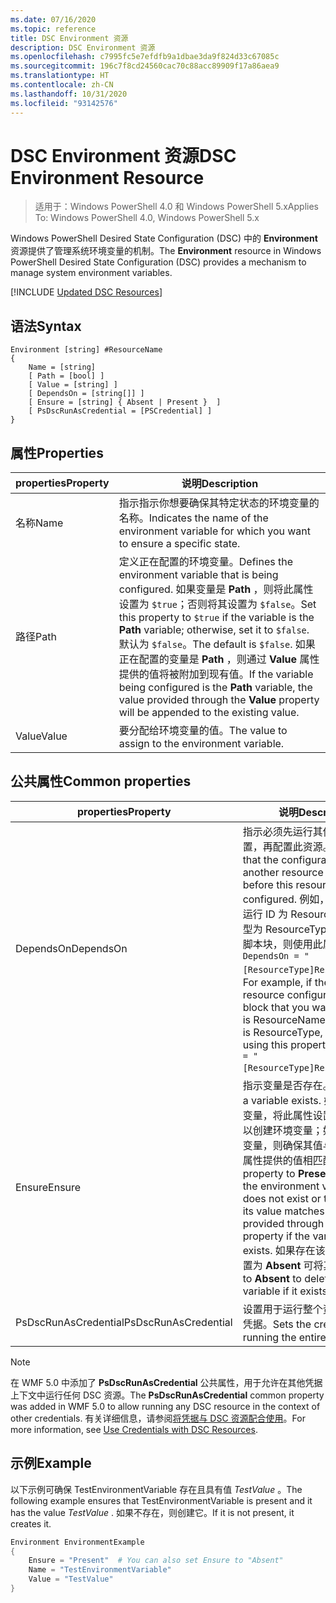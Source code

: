 ```yaml
---
ms.date: 07/16/2020
ms.topic: reference
title: DSC Environment 资源
description: DSC Environment 资源
ms.openlocfilehash: c7995fc5e7efdfb9a1dbae3da9f824d33c67085c
ms.sourcegitcommit: 196c7f8cd24560cac70c88acc89909f17a86aea9
ms.translationtype: HT
ms.contentlocale: zh-CN
ms.lasthandoff: 10/31/2020
ms.locfileid: "93142576"
---
```

# <a name="dsc-environment-resource"></a><span data-ttu-id="a4e05-103">DSC Environment 资源</span><span class="sxs-lookup"><span data-stu-id="a4e05-103">DSC Environment Resource</span></span>

> <span data-ttu-id="a4e05-104">适用于：Windows PowerShell 4.0 和 Windows PowerShell 5.x</span><span class="sxs-lookup"><span data-stu-id="a4e05-104">Applies To: Windows PowerShell 4.0, Windows PowerShell 5.x</span></span>

<span data-ttu-id="a4e05-105">Windows PowerShell Desired State Configuration (DSC) 中的 **Environment** 资源提供了管理系统环境变量的机制。</span><span class="sxs-lookup"><span data-stu-id="a4e05-105">The **Environment** resource in Windows PowerShell Desired State Configuration (DSC) provides a mechanism to manage system environment variables.</span></span>

[!INCLUDE [Updated DSC Resources](../../../../../includes/dsc-resources.md)]

## <a name="syntax"></a><span data-ttu-id="a4e05-106">语法</span><span class="sxs-lookup"><span data-stu-id="a4e05-106">Syntax</span></span>

```Syntax
Environment [string] #ResourceName
{
    Name = [string]
    [ Path = [bool] ]
    [ Value = [string] ]
    [ DependsOn = [string[]] ]
    [ Ensure = [string] { Absent | Present }  ]
    [ PsDscRunAsCredential = [PSCredential] ]
}
```

## <a name="properties"></a><span data-ttu-id="a4e05-107">属性</span><span class="sxs-lookup"><span data-stu-id="a4e05-107">Properties</span></span>

|<span data-ttu-id="a4e05-108">properties</span><span class="sxs-lookup"><span data-stu-id="a4e05-108">Property</span></span> |<span data-ttu-id="a4e05-109">说明</span><span class="sxs-lookup"><span data-stu-id="a4e05-109">Description</span></span> |
|---|---|
|<span data-ttu-id="a4e05-110">名称</span><span class="sxs-lookup"><span data-stu-id="a4e05-110">Name</span></span> |<span data-ttu-id="a4e05-111">指示指示你想要确保其特定状态的环境变量的名称。</span><span class="sxs-lookup"><span data-stu-id="a4e05-111">Indicates the name of the environment variable for which you want to ensure a specific state.</span></span> |
|<span data-ttu-id="a4e05-112">路径</span><span class="sxs-lookup"><span data-stu-id="a4e05-112">Path</span></span> |<span data-ttu-id="a4e05-113">定义正在配置的环境变量。</span><span class="sxs-lookup"><span data-stu-id="a4e05-113">Defines the environment variable that is being configured.</span></span> <span data-ttu-id="a4e05-114">如果变量是 **Path** ，则将此属性设置为 `$true`；否则将其设置为 `$false`。</span><span class="sxs-lookup"><span data-stu-id="a4e05-114">Set this property to `$true` if the variable is the **Path** variable; otherwise, set it to `$false`.</span></span> <span data-ttu-id="a4e05-115">默认为 `$false`。</span><span class="sxs-lookup"><span data-stu-id="a4e05-115">The default is `$false`.</span></span> <span data-ttu-id="a4e05-116">如果正在配置的变量是 **Path** ，则通过 **Value** 属性提供的值将被附加到现有值。</span><span class="sxs-lookup"><span data-stu-id="a4e05-116">If the variable being configured is the **Path** variable, the value provided through the **Value** property will be appended to the existing value.</span></span> |
|<span data-ttu-id="a4e05-117">Value</span><span class="sxs-lookup"><span data-stu-id="a4e05-117">Value</span></span> |<span data-ttu-id="a4e05-118">要分配给环境变量的值。</span><span class="sxs-lookup"><span data-stu-id="a4e05-118">The value to assign to the environment variable.</span></span> |

## <a name="common-properties"></a><span data-ttu-id="a4e05-119">公共属性</span><span class="sxs-lookup"><span data-stu-id="a4e05-119">Common properties</span></span>

|<span data-ttu-id="a4e05-120">properties</span><span class="sxs-lookup"><span data-stu-id="a4e05-120">Property</span></span> |<span data-ttu-id="a4e05-121">说明</span><span class="sxs-lookup"><span data-stu-id="a4e05-121">Description</span></span> |
|---|---|
|<span data-ttu-id="a4e05-122">DependsOn</span><span class="sxs-lookup"><span data-stu-id="a4e05-122">DependsOn</span></span> |<span data-ttu-id="a4e05-123">指示必须先运行其他资源的配置，再配置此资源。</span><span class="sxs-lookup"><span data-stu-id="a4e05-123">Indicates that the configuration of another resource must run before this resource is configured.</span></span> <span data-ttu-id="a4e05-124">例如，如果想要首先运行 ID 为 ResourceName、类型为 ResourceType 的资源配置脚本块，则使用此属性的语法为 `DependsOn = "[ResourceType]ResourceName"`。</span><span class="sxs-lookup"><span data-stu-id="a4e05-124">For example, if the ID of the resource configuration script block that you want to run first is ResourceName and its type is ResourceType, the syntax for using this property is `DependsOn = "[ResourceType]ResourceName"`.</span></span> |
|<span data-ttu-id="a4e05-125">Ensure</span><span class="sxs-lookup"><span data-stu-id="a4e05-125">Ensure</span></span> |<span data-ttu-id="a4e05-126">指示变量是否存在。</span><span class="sxs-lookup"><span data-stu-id="a4e05-126">Indicates if a variable exists.</span></span> <span data-ttu-id="a4e05-127">如果不存在此变量，将此属性设置为 **Present** 以创建环境变量；如果已存在此变量，则确保其值与通过 **Value** 属性提供的值相匹配。</span><span class="sxs-lookup"><span data-stu-id="a4e05-127">Set this property to **Present** to create the environment variable if it does not exist or to ensure that its value matches what is provided through the **Value** property if the variable already exists.</span></span> <span data-ttu-id="a4e05-128">如果存在该变量，将其设置为 **Absent** 可将其删除。</span><span class="sxs-lookup"><span data-stu-id="a4e05-128">Set it to **Absent** to delete the variable if it exists.</span></span> |
|<span data-ttu-id="a4e05-129">PsDscRunAsCredential</span><span class="sxs-lookup"><span data-stu-id="a4e05-129">PsDscRunAsCredential</span></span> |<span data-ttu-id="a4e05-130">设置用于运行整个资源的身份的凭据。</span><span class="sxs-lookup"><span data-stu-id="a4e05-130">Sets the credential for running the entire resource as.</span></span> |

> [!NOTE]
> <span data-ttu-id="a4e05-131">在 WMF 5.0 中添加了 **PsDscRunAsCredential** 公共属性，用于允许在其他凭据上下文中运行任何 DSC 资源。</span><span class="sxs-lookup"><span data-stu-id="a4e05-131">The **PsDscRunAsCredential** common property was added in WMF 5.0 to allow running any DSC resource in the context of other credentials.</span></span> <span data-ttu-id="a4e05-132">有关详细信息，请参阅[将凭据与 DSC 资源配合使用](../../../configurations/runasuser.md)。</span><span class="sxs-lookup"><span data-stu-id="a4e05-132">For more information, see [Use Credentials with DSC Resources](../../../configurations/runasuser.md).</span></span>

## <a name="example"></a><span data-ttu-id="a4e05-133">示例</span><span class="sxs-lookup"><span data-stu-id="a4e05-133">Example</span></span>

<span data-ttu-id="a4e05-134">以下示例可确保 TestEnvironmentVariable 存在且具有值 _TestValue_ 。</span><span class="sxs-lookup"><span data-stu-id="a4e05-134">The following example ensures that TestEnvironmentVariable is present and it has the value _TestValue_ .</span></span> <span data-ttu-id="a4e05-135">如果不存在，则创建它。</span><span class="sxs-lookup"><span data-stu-id="a4e05-135">If it is not present, it creates it.</span></span>

```powershell
Environment EnvironmentExample
{
    Ensure = "Present"  # You can also set Ensure to "Absent"
    Name = "TestEnvironmentVariable"
    Value = "TestValue"
}
```
